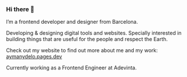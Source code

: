 ### Hi there 👋

I’m a frontend developer and designer from Barcelona.

Developing & designing digital tools and websites. Specially interested in building things that are useful for the people and respect the Earth.

Check out my website to find out more about me and my work: [aymanydelo.pages.dev](https://aymanydelo.pages.dev/)

Currently working as a Frontend Engineer at Adevinta.
<!--
**aymyo/aymyo** is a ✨ _special_ ✨ repository because its `README.md` (this file) appears on your GitHub profile.

Here are some ideas to get you started:

- 🔭 I’m currently working on ...
- 🌱 I’m currently learning ...
- 👯 I’m looking to collaborate on ...
- 🤔 I’m looking for help with ...
- 💬 Ask me about ...
- 📫 How to reach me: ...
- 😄 Pronouns: ...
- ⚡ Fun fact: ...
-->
